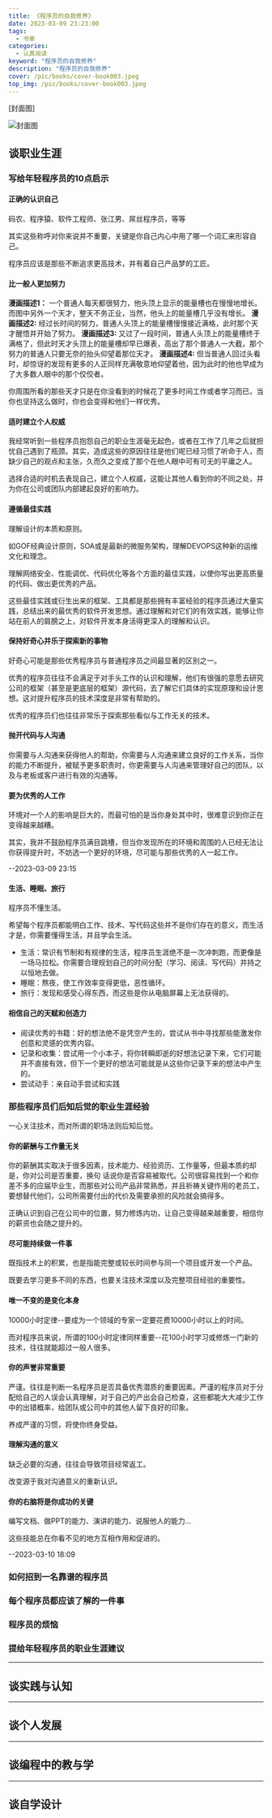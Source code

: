```yaml
---
title: 《程序员的自我修养》
date: 2023-03-09 23:23:00
tags: 
  - 书单
categories: 
  - 认真阅读
keyword: "程序员的自我修养"
description: "程序员的自我修养"
cover: /pic/books/cover-book003.jpeg
top_img: /pic/books/cover-book003.jpeg
---
```


[封面图]

![封面图](../pic/books/cover-book003.jpeg)

## 谈职业生涯

### 写给年轻程序员的10点启示

#### 正确的认识自己

码农、程序猿、软件工程师、张江男、屌丝程序员，等等

其实这些称呼对你来说并不重要，关键是你自己内心中用了哪一个词汇来形容自己。

程序员应该是那些不断追求更高技术，并有着自己产品梦的工匠。

#### 比一般人更加努力

**漫画描述1：** 一个普通人每天都很努力，他头顶上显示的能量槽也在慢慢地增长。而图中另外一个天才，整天不务正业，当然，他头上的能量槽几乎没有增长。
**漫画描述2:** 经过长时间的努力，普通人头顶上的能量槽慢慢接近满格，此时那个天才醒悟并开始了努力。
**漫画描述3:** 又过了一段时间，普通人头顶上的能量槽终于满格了，但此时天才头顶上的能量槽却早已爆表，高出了那个普通人一大截，那个努力的普通人只要无奈的抬头仰望着那位天才。
**漫画描述4:** 但当普通人回过头看时，却惊讶的发现有更多的人正同样充满敬意地仰望着他，因为此时的他也早成为了大多数人眼中的那个佼佼者。

你周围所看的那些天才只是在你没看到的时候花了更多时间工作或者学习而已，当你也坚持这么做时，你也会变得和他们一样优秀。

#### 适时建立个人权威

我经常听到一些程序员抱怨自己的职业生涯毫无起色，或者在工作了几年之后就担忧自己遇到了瓶颈。其实，造成这些的原因往往是他们呢已经习惯了听命于人，而缺少自己的观点和主张，久而久之变成了那个在他人眼中可有可无的平庸之人。

选择合适的时机去表现自己，建立个人权威，这能让其他人看到你的不同之处，并为你在公司或团队内部建起良好的影响力。

#### 遵循最佳实践

理解设计的本质和原则。

如GOF经典设计原则，SOA或是最新的微服务架构，理解DEVOPS这种新的运维文化和理念。

理解网络安全、性能调优、代码优化等各个方面的最佳实践，以使你写出更高质量的代码、做出更优秀的产品。

这些最佳实践或衍生出来的框架、工具都是那些拥有丰富经验的程序员通过大量实践，总结出来的最优秀的软件开发思想。通过理解和对它们的有效实践，能够让你站在前人的肩膀之上，对软件开发本身活得更深入的理解和认识。

#### 保持好奇心并乐于探索新的事物

好奇心可能是那些优秀程序员与普通程序员之间最显著的区别之一。

优秀的程序员往往不会满足于对手头工作的认识和理解，他们有很强的意愿去研究公司的框架（甚至是更底层的框架）源代码，去了解它们具体的实现原理和设计思想。这对提升程序员的技术深度是非常有帮助的。

优秀的程序员们也往往非常乐于探索那些看似与工作无关的技术。

#### 抛开代码与人沟通

你需要与人沟通来获得他人的帮助，你需要与人沟通来建立良好的工作关系，当你的能力不断提升，被赋予更多职责时，你更需要与人沟通来管理好自己的团队，以及与老板或客户进行有效的沟通等。

#### 要为优秀的人工作

环境对一个人的影响是巨大的，而最可怕的是当你身处其中时，很难意识到你正在变得越来越糟。

其实，我并不鼓励程序员满目跳槽，但当你发现所在的环境和周围的人已经无法让你获得提升时，不妨选一个更好的环境，尽可能与那些优秀的人一起工作。

--2023-03-09 23:15

#### 生活、睡眠、旅行

程序员不懂生活。

希望每个程序员都能明白工作、技术、写代码这些并不是你们存在的意义，而生活才是，你需要懂得生活，并且学会生活。

* 生活：常识有节制和有规律的生活，程序员生涯绝不是一次冲刺跑，而更像是一场马拉松。你需要合理规划自己的时间分配（学习、阅读、写代码）并持之以恒地去做。
* 睡眠：熬夜，使工作效率变得更低，恶性循环。
* 旅行：发现和感受心得东西，而这些是你从电脑屏幕上无法获得的。

#### 相信自己的天赋和创造力

* 阅读优秀的书籍：好的想法绝不是凭空产生的，尝试从书中寻找那些能激发你创意和灵感的优秀内容。
* 记录和收集：尝试用一个小本子，将你转瞬即逝的好想法记录下来，它们可能并不直接有效，但下一个更好的想法可能就是从这些你记录下来的想法中产生的。
* 尝试动手：亲自动手尝试和实践

### 那些程序员们后知后觉的职业生涯经验

一心关注技术，而对所谓的职场法则后知后觉。

#### 你的薪酬与工作量无关

你的薪酬其实取决于很多因素，技术能力、经验资历、工作量等，但最本质的却是，你对公司是否重要，换句 话说你是否容易被取代。公司很容易找到一个和你差不多的应届毕业生，而那些对公司产品非常熟悉，并且祈祷关键作用的老员工，要想替代他们，公司所需要付出的代价及需要承担的风险就会搞得多。

正确认识到自己在公司中的位置，努力修炼内功，让自己变得越来越重要，相信你的薪资也会随之提升的。

#### 尽可能持续做一件事

既指技术上的积累，也是指能完整或较长时间参与同一个项目或开发一个产品。

既要去学习更多不同的东西，也要关注技术深度以及完整项目经验的重要性。

#### 唯一不变的是变化本身

10000小时定律--要成为一个领域的专家一定要花费10000小时以上的时间。

而对程序员来说，所谓的100小时定律同样重要--花100小时学习或修炼一门新的技术，往往就能超过一般人很多。

#### 你的声誉非常重要

严谨。往往是判断一名程序员是否具备优秀潜质的重要因素。严谨的程序员对于分配给自己的人误会认真理解，对于自己的产出会自己检查，这些都能大大减少工作中的出错概率，给团队或公司中的其他人留下良好的印象。

养成严谨的习惯，将使你终身受益。

#### 理解沟通的意义

缺乏必要的沟通，往往会导致项目经常返工。

改变源于我对沟通意义的重新认识。

#### 你的右脑将是你成功的关键

编写文档、做PPT的能力、演讲的能力、说服他人的能力...

这些技能总在你看不见的地方互相作用和促进的。

--2023-03-10 18:09

### 如何招到一名靠谱的程序员

### 每个程序员都应该了解的一件事

### 程序员的烦恼

### 提给年轻程序员的职业生涯建议

---

## 谈实践与认知

---

## 谈个人发展

---

## 谈编程中的教与学

---

## 谈自学设计